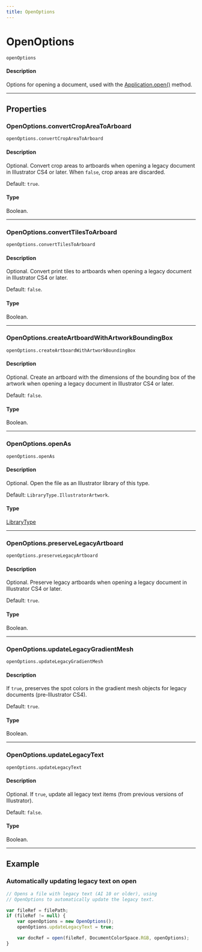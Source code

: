 ```yaml
---
title: OpenOptions
---
```

# OpenOptions

`openOptions`

#### Description

Options for opening a document, used with the [Application.open()](Application.md#applicationopen) method.

---

## Properties

### OpenOptions.convertCropAreaToArboard

`openOptions.convertCropAreaToArboard`

#### Description

Optional. Convert crop areas to artboards when opening a legacy document in Illustrator CS4 or later. When `false`, crop areas are discarded.

Default: `true`.

#### Type

Boolean.

---

### OpenOptions.convertTilesToArboard

`openOptions.convertTilesToArboard`

#### Description

Optional. Convert print tiles to artboards when opening a legacy document in Illustrator CS4 or later.

Default: `false`.

#### Type

Boolean.

---

### OpenOptions.createArtboardWithArtworkBoundingBox

`openOptions.createArtboardWithArtworkBoundingBox`

#### Description

Optional. Create an artboard with the dimensions of the bounding box of the artwork when opening a legacy document in Illustrator CS4 or later.

Default: `false`.

#### Type

Boolean.

---

### OpenOptions.openAs

`openOptions.openAs`

#### Description

Optional. Open the file as an Illustrator library of this type.

Default: `LibraryType.IllustratorArtwork`.

#### Type

[LibraryType](scripting-constants.md#librarytype)

---

### OpenOptions.preserveLegacyArtboard

`openOptions.preserveLegacyArtboard`

#### Description

Optional. Preserve legacy artboards when opening a legacy document in Illustrator CS4 or later.

Default: `true`.

#### Type

Boolean.

---

### OpenOptions.updateLegacyGradientMesh

`openOptions.updateLegacyGradientMesh`

#### Description

If `true`, preserves the spot colors in the gradient mesh objects for legacy documents (pre-Illustrator CS4).

Default: `true`.

#### Type

Boolean.

---

### OpenOptions.updateLegacyText

`openOptions.updateLegacyText`

#### Description

Optional. If `true`, update all legacy text items (from previous versions of Illustrator).

Default: `false`.

#### Type

Boolean.

---

## Example

### Automatically updating legacy text on open

```javascript
// Opens a file with legacy text (AI 10 or older), using
// OpenOptions to automatically update the legacy text.

var fileRef = filePath;
if (fileRef != null) {
    var openOptions = new OpenOptions();
    openOptions.updateLegacyText = true;

    var docRef = open(fileRef, DocumentColorSpace.RGB, openOptions);
}
```
